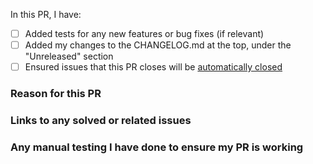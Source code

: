In this PR, I have:

* [ ] Added tests for any new features or bug fixes (if relevant)
* [ ] Added my changes to the CHANGELOG.md at the top, under the "Unreleased" section
* [ ] Ensured issues that this PR closes will be [automatically closed](https://docs.github.com/en/issues/tracking-your-work-with-issues/linking-a-pull-request-to-an-issue)

### Reason for this PR

<Insert reasons for this PR>

### Links to any solved or related issues

<Insert links>

### Any manual testing I have done to ensure my PR is working

<Insert description>
